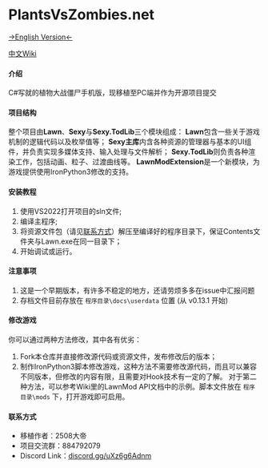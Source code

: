 # PlantsVsZombies.net

[→English Version←](./README.en.md)

[中文Wiki](https://github.com/Mewnojs/PlantsVsZombies.NET/wiki)

#### 介绍
C#写就的植物大战僵尸手机版，现移植至PC端并作为开源项目提交

#### 项目结构
整个项目由**Lawn**、**Sexy**与**Sexy.TodLib**三个模块组成：
**Lawn**包含一些关于游戏机制的逻辑代码以及枚举值等；
**Sexy主库**内含各种资源的管理器与基本的UI组件，并负责实现多媒体支持、输入处理与文件解析；
**Sexy.TodLib**则负责各种渲染工作，包括动画、粒子、过渡曲线等。
**LawnModExtension**是一个新模块，为游戏提供使用IronPython3修改的支持。

#### 安装教程

1.  使用VS2022打开项目的sln文件;
2.	编译主程序;
3.	将资源文件包（请见[联系方式](####联系方式)）解压至编译好的程序目录下，保证Contents文件夹与Lawn.exe在同一目录下；
4.	开始调试或运行。

#### 注意事项

1.  这是一个早期版本，有许多不稳定的地方，还请劳烦多多在issue中汇报问题
2.  存档文件目前存放在 `程序目录\docs\userdata` 位置 (从 v0.13.1 开始)

#### 修改游戏
你可以通过两种方法修改，其中各有优劣：
1. Fork本仓库并直接修改源代码或资源文件，发布修改后的版本；
2. 制作IronPython3脚本修改游戏，这种方法不需要修改源代码，而且可以兼容不同版本，但修改的内容有限，且需要对Hook技术有一定的了解。
对于第二种方法，可以参考Wiki里的LawnMod API文档中的示例。脚本文件放在 `程序目录\mods` 下，打开游戏即可启用。

#### 联系方式

- 移植作者：2508大帝
- 项目交流群：884792079
- Discord Link：[discord.gg/uXz6g6Adnm](https://discord.gg/uXz6g6Adnm) 